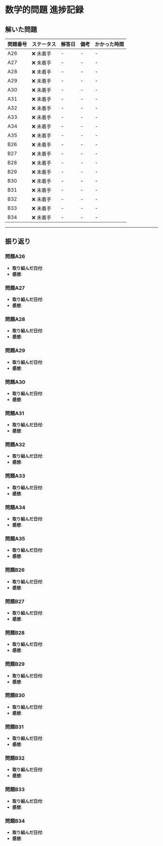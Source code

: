 # 数学的問題 進捗記録

## 解いた問題
| 問題番号 | ステータス | 解答日      | 備考                                    | かかった時間 |
|----------|-----------|-------------|-----------------------------------------|--------------|
| A26      | ❌ 未着手  | -           | -                                       | -            |
| A27      | ❌ 未着手  | -           | -                                       | -            |
| A28      | ❌ 未着手  | -           | -                                       | -            |
| A29      | ❌ 未着手  | -           | -                                       | -            |
| A30      | ❌ 未着手  | -           | -                                       | -            |
| A31      | ❌ 未着手  | -           | -                                       | -            |
| A32      | ❌ 未着手  | -           | -                                       | -            |
| A33      | ❌ 未着手  | -           | -                                       | -            |
| A34      | ❌ 未着手  | -           | -                                       | -            |
| A35      | ❌ 未着手  | -           | -                                       | -            |
| B26      | ❌ 未着手  | -           | -                                       | -            |
| B27      | ❌ 未着手  | -           | -                                       | -            |
| B28      | ❌ 未着手  | -           | -                                       | -            |
| B29      | ❌ 未着手  | -           | -                                       | -            |
| B30      | ❌ 未着手  | -           | -                                       | -            |
| B31      | ❌ 未着手  | -           | -                                       | -            |
| B32      | ❌ 未着手  | -           | -                                       | -            |
| B33      | ❌ 未着手  | -           | -                                       | -            |
| B34      | ❌ 未着手  | -           | -                                       | -            |

---

## 振り返り

### 問題A26
- **取り組んだ日付**: 
- **感想**: 

### 問題A27
- **取り組んだ日付**: 
- **感想**: 

### 問題A28
- **取り組んだ日付**: 
- **感想**: 

### 問題A29
- **取り組んだ日付**: 
- **感想**: 

### 問題A30
- **取り組んだ日付**: 
- **感想**: 

### 問題A31
- **取り組んだ日付**: 
- **感想**: 

### 問題A32
- **取り組んだ日付**: 
- **感想**: 

### 問題A33
- **取り組んだ日付**: 
- **感想**: 

### 問題A34
- **取り組んだ日付**: 
- **感想**: 

### 問題A35
- **取り組んだ日付**: 
- **感想**: 

### 問題B26
- **取り組んだ日付**: 
- **感想**: 

### 問題B27
- **取り組んだ日付**: 
- **感想**: 

### 問題B28
- **取り組んだ日付**: 
- **感想**: 

### 問題B29
- **取り組んだ日付**: 
- **感想**: 

### 問題B30
- **取り組んだ日付**: 
- **感想**: 

### 問題B31
- **取り組んだ日付**: 
- **感想**: 

### 問題B32
- **取り組んだ日付**: 
- **感想**: 

### 問題B33
- **取り組んだ日付**: 
- **感想**: 

### 問題B34
- **取り組んだ日付**: 
- **感想**: 

